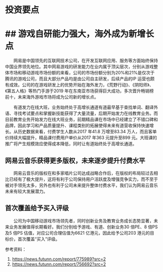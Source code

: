 # 投资要点

# ## 游戏自研能力强大，海外成为新增长点

　　网易是中国领先的互联网技术公司，在开发互联网应用、服务等方面始终保持中国业界领先地位。其中网易游戏的研发能力在业内属于顶尖层次，分别从游戏整体市场和移动游戏市场份额的来看，公司的市场份额分别为20%和21%是仅次于腾讯的游戏公司，而且大部分产品均是由公司自主研发，后续产品的IP 运营也颇有成效。公司的在游戏研发上的优势开始在海外发力，《荒野行动》、《阴阳师》、《第五人格》等热门手游于2019 年在东南亚市场获得巨大成功，多次晋升畅销榜前十，未来海外游戏市场将成为公司新的增长点。

　　有道发力在线大班，业务始终处于高增长通道有道最早基于查找单词、翻译外语、寻找考试要点和掌握新技能获得了大量流量，后期开始发力在线教育业务。而目前教育业务开始发力在线大班业务，前期精品课在市场中已经建立了不错口碑和品牌，因此学习和产品质量提升、课程类别的拓展使得未来有道营收保持快速增长。从历史数据来看，付费学生人数从2017 年41.8 万增至83.34 万人，而且客单价持续大幅提升，精品课付费用户单价从2017 年363 元提升至899 元。大班课的推广将产生规模效应使得成本降低，同时让有道始终处于高增长通道。

## 网易云音乐获得更多版权，未来逐步提升付费水平

　　网易云音乐的版权在和多家唱片公司达成战略合作后，在版权的布局较过去相比已经有了极大提升，这将有利于公司保持用户活跃度及增强竞争实力，而不至于被对手领先太多，另外也有利于公司未来提升整体付费水平，我们认为网易云音乐未来有较大发展潜力。

## 首次覆盖给予买入评级

　　公司为中国移动游戏市场领先者，同时创新业务及教育业务成长态势显著，未来业务发展值得长期看好。我们分别给予游戏、有道、创新业务30 倍PE、8 倍PS 及5 倍PS 估值，对应公司合理估值为6621 亿港元，因此给予公司203 港元的目标价，首次覆盖“买入”评级。



参考资料：

1. https://news.futunn.com/report/775989?src=2
2. https://news.futunn.com/report/756692?src=2


